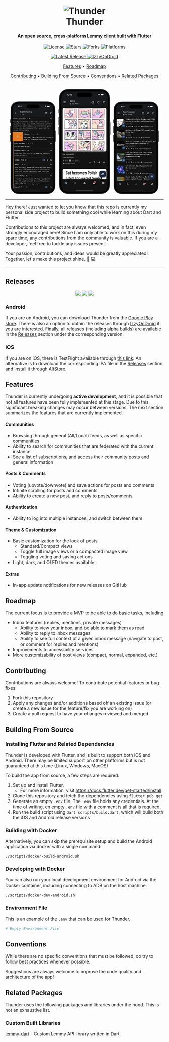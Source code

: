 <h1 align="center">
  <br>
    <img src="./assets/logo.png" alt="Thunder" width="200">
  <br>
  Thunder
  <br>
</h1>

<h4 align="center">
    An open source, cross-platform Lemmy client built with <a href="https://flutter.dev/" target="_blank">Flutter</a>
</h4>

<p align="center">
  <a href="https://github.com/hjiangsu/thunder/blob/main/LICENSE">
    <img src="https://img.shields.io/github/license/hjiangsu/thunder" alt="License">
  </a>
  <a href="">
    <img src="https://img.shields.io/github/stars/hjiangsu/thunder" alt="Stars">
  </a>
  <a href="">
    <img src="https://img.shields.io/github/forks/hjiangsu/thunder" alt="Forks">
  </a>
  <a href="">
    <img src="https://img.shields.io/badge/platform-ios%20%7C%20android-blueviolet" alt="Platforms">
  </a>
</p>

<p align="center">
  <a href="https://github.com/hjiangsu/thunder/releases">
    <img src="https://img.shields.io/github/v/release/hjiangsu/thunder?label=latest release" alt="Latest Release">
  </a>
  <a href="https://apt.izzysoft.de/fdroid/index/apk/com.hjiangsu.thunder">
    <img src="https://img.shields.io/endpoint?url=https://apt.izzysoft.de/fdroid/api/v1/shield/com.hjiangsu.thunder" alt="IzzyOnDroid">
  </a>
</p>

<p align="center">
  <a href="#features">Features</a> •
  <a href="#roadmap">Roadmap</a>
 
</p>

<p align="center">
  <a href="#contributing">Contributing</a> •
  <a href="#building-from-source">Building From Source</a> •
  <a href="#conventions">Conventions</a> •
  <a href="#related-packages">Related Packages</a>
</p>

<div align="center">
  <br>
    <img src="./docs/assets/screenshot_2.png" alt="Home Feed" width="150">
    <img src="./docs/assets/screenshot_1.png" alt="Spark" width="170">
    <img src="./docs/assets/screenshot_3.png" alt="Sidebar" width="150">
  <br>
</div>

<hr />
<p>
Hey there! Just wanted to let you know that this repo is currently my personal side project to build something cool while learning about Dart and Flutter.  
</p>
<p>
Contributions to this project are always welcomed, and in fact, even strongly encouraged here! Since I am only able to work on this during my spare time, any contributions from the community is valuable. If you are a developer, feel free to tackle any issues present.
</p>
<p>
Your passion, contributions, and ideas would be greatly appreciated! Together, let's make this project shine. 🚀 💻
</p>
<hr />


## Releases
<div align="center">
 <a href="https://play.google.com/store/apps/details?id=com.hjiangsu.thunder">
  <img src="https://cdn.rawgit.com/steverichey/google-play-badge-svg/master/img/en_get.svg" height="80"/>
 </a>
 <a href="https://apt.izzysoft.de/fdroid/index/apk/com.hjiangsu.thunder">
  <img src="https://gitlab.com/IzzyOnDroid/repo/-/raw/master/assets/IzzyOnDroid.png" height="80">
 </a>
 <a href="https://github.com/hjiangsu/thunder/releases/latest">
  <img src="https://raw.githubusercontent.com/andOTP/andOTP/master/assets/badges/get-it-on-github.png" height="80">
 </a>
</div>

### Android
If you are on Android, you can download Thunder from the [Google Play store](https://play.google.com/store/apps/details?id=com.hjiangsu.thunder). There is also an option to obtain the releases through [IzzyOnDroid](https://apt.izzysoft.de/fdroid/index/apk/com.hjiangsu.thunder) if you are interested. Finally, all releases (including alpha builds) are available in the [Releases](https://github.com/hjiangsu/thunder/releases) section under the corresponding version.

### iOS
If you are on iOS, there is TestFlight available through [this link](https://testflight.apple.com/join/9n8xrqvH). An alternative is to download the corresponding IPA file in the [Releases](https://github.com/hjiangsu/thunder/releases) section and install it through [AltStore](https://altstore.io/).

## Features

Thunder is currently undergoing **active development**, and it is possible that not all features have been fully implemented at this stage. Due to this, significant breaking changes may occur between versions. The next section summarizes the features that are currently implemented.

#### **Communities**

- Browsing through general (All/Local) feeds, as well as specific communities
- Ability to search for communities that are federated with the current instance
- See a list of subscriptions, and access their community posts and general information

#### **Posts & Comments**

- Voting (upvote/downvote) and save actions for posts and comments
- Infinite scrolling for posts and comments
- Ability to create a new post, and reply to posts/comments

#### **Authentication**

- Ability to log into multiple instances, and switch between them

#### **Theme & Customization**

- Basic customization for the look of posts
  - Standard/Compact views
  - Toggle full image views or a compacted image view 
  - Toggling voting and saving actions
- Light, dark, and OLED themes available

#### **Extras**
- In-app update notifications for new releases on GitHub

## Roadmap

The current focus is to provide a MVP to be able to do basic tasks, including
- Inbox features (replies, mentions, private messages)
  - Ability to view your inbox, and be able to mark them as read
  - Ability to reply to inbox messages
  - Ability to see full context of a given inbox message (navigate to post, or comment for replies and mentions)
- Improvements to accessibility services
- More customizability of post views (compact, normal, expanded, etc.)

## Contributing

Contributions are always welcome! To contribute potential features or bug-fixes:

1. Fork this repository
2. Apply any changes and/or additions based off an existing issue (or create a new issue for the feature/fix you are working on)
3. Create a pull request to have your changes reviewed and merged

## Building From Source

### Installing Flutter and Related Dependencies

Thunder is developed with Flutter, and is built to support both iOS and Android. There may be limited support on other platforms but is not guaranteed at this time (Linux, Windows, MacOS)

To build the app from source, a few steps are required.

1. Set up and install Flutter.
   - For more information, visit https://docs.flutter.dev/get-started/install.
2. Clone this repository and fetch the dependencies using `flutter pub get`
3. Generate an empty `.env` file. The `.env` file holds any credentials. At the time of writing, en empty `.env` file with a comment is all that is required.
3. Run the build script using `dart scripts/build.dart`, which will build both the iOS and Android release versions

### Building with Docker

Alternatively, you can skip the prerequisite setup and build the Android application via docker with a single command:
```
./scripts/docker-build-android.sh
```

### Developing with Docker

You can also run your local development environment for Android via the Docker container, including connecting to ADB on the host machine.
```
./scripts/docker-dev-android.sh
```

### Environment File
This is an example of the `.env` that can be used for Thunder.
```bash
# Empty Environment File
```

## Conventions

While there are no specific conventions that must be followed, do try to follow best practices whenever possible.

Suggestions are always welcome to improve the code quality and architecture of the app!

## Related Packages

Thunder uses the following packages and libraries under the hood. This is not an exhaustive list.

### Custom Built Libraries

[lemmy-dart](https://github.com/hjiangsu/lemmy-dart) - Custom Lemmy API library written in Dart.
